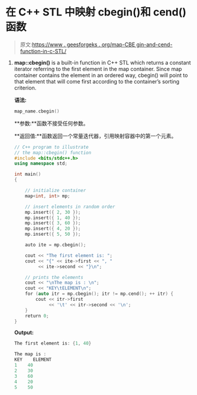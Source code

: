 # 在 C++ STL 中映射 cbegin()和 cend()函数

> 原文:[https://www . geesforgeks . org/map-CBE gin-and-cend-function-in-c-STL/](https://www.geeksforgeeks.org/map-cbegin-and-cend-function-in-c-stl/)

1.  **map::cbegin()** is a built-in function in C++ STL which returns a constant iterator referring to the first element in the map container. Since map container contains the element in an ordered way, cbegin() will point to that element that will come first according to the container’s sorting criterion.

    **语法:**

    ```cpp
    map_name.cbegin()

    ```

    **参数:**函数不接受任何参数。

    **返回值:**函数返回一个常量迭代器，引用映射容器中的第一个元素。

    ```cpp
    // C++ program to illustrate
    // the map::cbegin() function
    #include <bits/stdc++.h>
    using namespace std;

    int main()
    {

        // initialize container
        map<int, int> mp;

        // insert elements in random order
        mp.insert({ 2, 30 });
        mp.insert({ 1, 40 });
        mp.insert({ 3, 60 });
        mp.insert({ 4, 20 });
        mp.insert({ 5, 50 });

        auto ite = mp.cbegin();

        cout << "The first element is: ";
        cout << "{" << ite->first << ", "
             << ite->second << "}\n";

        // prints the elements
        cout << "\nThe map is : \n";
        cout << "KEY\tELEMENT\n";
        for (auto itr = mp.cbegin(); itr != mp.cend(); ++ itr) {
            cout << itr->first
                 << '\t' << itr->second << '\n';
        }
        return 0;
    }
    ```

    **Output:**

    ```cpp
    The first element is: {1, 40}

    The map is : 
    KEY    ELEMENT
    1    40
    2    30
    3    60
    4    20
    5    50

    ```